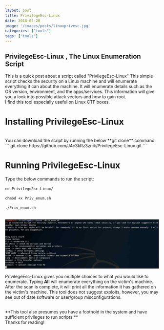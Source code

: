 ```yaml
---
layout: post
title: PrivilegeEsc-Linux
date: 2018-05-20
image: '/images/posts/linuxprivesc.jpg'
categories: ["tools"]
tags: ["tools"]
---
```


## PrivilegeEsc-Linux , The Linux Enumeration Script
<!--more-->
This is a quick post about a script called "PrivilegeEsc-Linux"
This simple script checks the security on a Linux machine and will enumerate everything it can about the machine.
It will enumerate details such as the OS version, environment, and the apps/services. This information will give you a look into possible attack vectors and how to gain root.
<br>
I find this tool especially useful on Linux CTF boxes.
<br>
<h1>Installing PrivilegeEsc-Linux</h1>
<br>
You can download the script by running the below **git clone** command:
```
git clone https://github.com/J4c3kRz3znik/PrivilegeEsc-Linux.git
```

<h1>Running PrivilegeEsc-Linux</h1>
Type the below commands to run the script:

`cd PrivilegeEsc-Linux/`

`chmod +x Priv_enum.sh`

`./Priv_enum.sh`

<br>
<img src="/images/posts/linuxprivescrun.jpg">

<br>

PrivilegeEsc-Linux gives you multiple choices to what you would like to enumerate. Typing **All** will enumerate everything on the victim's machine. After the scan is complete, it will print all the information it has gathered on the victim's machine. This tool does not suggest exploits, however, you may see out of date software or user/group misconfigurations.

<br>
**This tool also presumes you have a foothold in the system and have sufficient privileges to run scripts.**

<br>
Thanks for reading!
